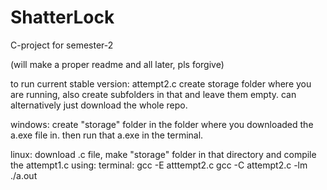 # ShatterLock
C-project for semester-2

(will make a proper readme and all later, pls forgive)

to run current stable version: attempt2.c
create storage folder where you are running, also create subfolders in that and leave them empty.
can alternatively just download the whole repo.

windows: create "storage" folder in the folder where you downloaded the a.exe file in. then run that a.exe in the terminal.


linux: download .c file, make "storage" folder in that directory and compile the attempt1.c using:
terminal:
  gcc -E atttempt2.c
  gcc -C attempt2.c -lm
  ./a.out
  
